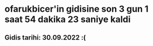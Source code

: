 # ofarukbicer'in gidisine son 3 gun 1 saat 54 dakika 23 saniye kaldi

## Gidis tarihi: 30.09.2022 :(